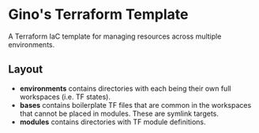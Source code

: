 # Gino's Terraform Template

A Terraform IaC template for managing resources across multiple environments.

## Layout

- **environments** contains directories with each being their own full workspaces (i.e. TF states).
- **bases** contains boilerplate TF files that are common in the workspaces that cannot be placed in modules. These are symlink targets.
- **modules** contains directories with TF module definitions.
